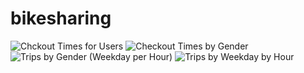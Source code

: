 # bikesharing

![Chckout Times for Users](https://user-images.githubusercontent.com/112348240/213360009-401c55a0-968b-49ec-ac6f-386976d728ea.png)
![Checkout Times by Gender](https://user-images.githubusercontent.com/112348240/213360010-8361477a-1354-4382-9326-ca6331e690c2.png)
![Trips by Gender (Weekday per Hour)](https://user-images.githubusercontent.com/112348240/213360011-a1ca0140-a307-4ed3-b9dd-87b9ae7f6946.png)
![Trips by Weekday by Hour](https://user-images.githubusercontent.com/112348240/213360013-cff51120-f583-4307-8f38-9d34d2b0eb29.png)
